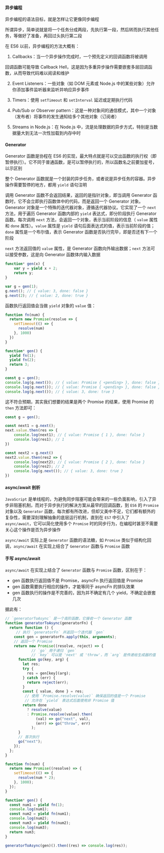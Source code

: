 #### 异步编程

异步编程的语法目标，就是怎样让它更像同步编程

所谓异步，简单说就是将一个任务分成两段，先执行第一段，然后转而执行其他任务，等做好了准备，再回过头执行第二段

在 ES6 以前，异步编程的方法大概有：

1. Callbacks：当一个异步操作完成时，一个预先定义的回调函数将被调用

回调函数可能导致 Callback Hell，这是因为多重异步操作需要嵌套多层回调函数，从而导致代码难以阅读和维护

2. Event Listeners：一些对象（如 DOM 元素或 Node.js 中的某些对象）允许你添加事件监听器来监听并响应异步事件

3. Timers：使用 `setTimeout` 和 `setInterval` 延迟或定期执行代码

4. Pub/Sub or Observer pattern：这是一种对象间的通信模式，其中一个对象（发布者）将事件的发生通知给多个其他对象（订阅者）

5. Streams in Node.js：在 Node.js 中，流是处理数据的异步方式，特别是当数据量大到无法一次性加载到内存中时

#### Generator

Generator 函数是协程在 ES6 的实现，最大特点就是可以交出函数的执行权（即暂停执行）。它不同于普通函数，是可以暂停执行的，所以函数名之前要加星号，以示区别

整个 Generator 函数就是一个封装的异步任务，或者说是异步任务的容器。异步操作需要暂停的地方，都用 `yield` 语句注明

调用 Generator 函数不会返回结果，返回的是指针对象，即当调用 Generator 函数时，它不会立即执行函数体中的代码，而是返回一个 Generator 对象。Generator 对象是一个特殊的迭代器对象，遵循迭代器协议。它实现了一个 `next` 方法，用于遍历 Generator 函数内部的 `yield` 表达式，即分阶段执行 Generator 函数。每次调用 `next` 方法，会返回一个对象，表示当前阶段的信息（ `value` 属性和 `done` 属性）。`value` 属性是 `yield` 语句后面表达式的值，表示当前阶段的值；`done` 属性是一个布尔值，表示 Generator 函数是否执行完毕，即是否还有下一个阶段

`next` 方法返回值的 `value` 属性，是 Generator 函数向外输出数据；`next` 方法可以接受参数，这是向 Generator 函数体内输入数据

```JavaScript
function* gen(x) {
	var y = yield x + 2;
	return y;
}

var g = gen(1);
g.next(); // { value: 3, done: false }
g.next(2); // { value: 2, done: true }
```

函数执行返回值会当做 `yield` 对象的 `value` 值：

```JavaScript
function fn(num) {
  return new Promise(resolve => {
    setTimeout(() => {
      resolve(num)
    }, 1000)
  })
}

function* gen() {
  yield fn(1);
  yield fn(2);
  return 3;
}

const g = gen();
console.log(g.next()); // { value: Promise { <pending> }, done: false }
console.log(g.next()); // { value: Promise { <pending> }, done: false }
console.log(g.next()); // { value: 3, done: true }
```

这不符合预期，其实我们想要的结果是两个 Promise 的结果，使用 Promise 的 `then` 方法即可：

```JavaScript
const g = gen();

const next1 = g.next();
next.value.then(res => {
	console.log(next1); // { value: Promise { 1 }, done: false }
	console.log(res1); // 1
})

const next2 = g.next()
next2.value.then(res2 => {
	console.log(next2); // { value: Promise { 2 }, done: false }
	console.log(res2); // 2
	console.log(g.next()); // { value: 3, done: true }
})
```

#### async/await 剖析

`JavaScript` 是单线程的，为避免同步阻塞可能会带来的一些负面影响，引入了异步非阻塞机制，而对于异步执行的解决方案从最早的回调函数，到 `ES6` 的 `Promise` 对象以及 `Generator` 函数，每次都有所改进，但却又美中不足，它们都有额外的复杂性，需要深刻理解抽象的底层运行机制，直到在 `ES7` 中引入了 `async/await`，它可以简化使用多个 `Promise` 时的同步行为，在编程时甚至不需要关心这个操作是否为异步操作

`async/await` 实际上是 `Generator` 函数的语法糖，如 `Promise` 类似于结构化回调，`async/await` 在实现上结合了 `Generator` 函数与 `Promise` 函数

#### 手写 async/await

`async/await` 在实现上结合了 `Generator` 函数与 `Promise` 函数，区别在于：

- gen 函数执行返回值不是 Promise，asyncFn 执行返回值是 Promise
- gen 函数需要执行相应的操作，才能等同于 asyncFn 的排队效果
- gen 函数执行的操作是不完善的，因为并不确定有几个 yield，不确定会嵌套几次

据此有：

```JavaScript
// `generatorToAsync` 是一个高阶函数，它接收一个 Generator 函数
function generatorToAsync(generatorFn) {
  return function () {
	 // 执行 `generatorFn` 并返回一个迭代器 `gen`	 
    const gen = generatorFn.apply(this, arguments);
    // 返回一个 Promise
    return new Promise((resolve, reject) => {
		    // `go` 用于递归 `gen`
	        // `key` 可以是 'next' 或 'throw'，而 `arg` 是传递给生成器的值
      function go(key, arg) {
        let res;
        try {
          res = gen[key](arg);
        } catch (err) {
          return reject(err);
        }
        const { value, done } = res;
         // 使用 `Promise.resolve(value)` 确保返回的值是一个 Promise
	     // 允许在 `yield` 表达式后面使用非 Promise 值
        return done
          ? resolve(value)
          : Promise.resolve(value).then(
              (val) => go("next", val),
              (err) => go("throw", err)
            );
      }
      // 首次执行
      go("next");
    });
  };
}

function fn(num) {
  return new Promise((resolve) => {
    setTimeout(() => {
      resolve(num * 2);
    }, 1000);
  });
}

function* gen() {
  const num1 = yield fn(1);
  console.log(num1);
  const num2 = yield fn(num1);
  console.log(num2);
  const num3 = yield fn(num2);
  console.log(num3);
  return num3;
}

generatorToAsync(gen)().then((res) => console.log(res));
```

